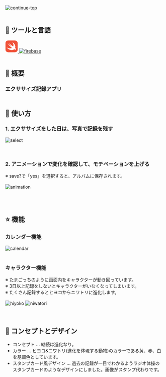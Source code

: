 ![continue-top](https://user-images.githubusercontent.com/98724087/153704237-79dbb7c6-cf55-4ba3-9303-1a6b657219fb.png)<br><br>

## 🔧 ツールと言語
<a href="https://developer.apple.com/swift/" target="_blank" rel="noreferrer"> <img src="https://raw.githubusercontent.com/devicons/devicon/master/icons/swift/swift-original.svg" alt="swift" width="40" height="40"/> </a>
<a href="https://firebase.google.com/" target="_blank" rel="noreferrer"> <img src="https://www.vectorlogo.zone/logos/firebase/firebase-icon.svg" alt="firebase" width="40" height="40"/> </a>
<br><br>

## 💬 概要
### エクササイズ記録アプリ<br><br>

## 📃 使い方
### 1. エクササイズをした日は、写真で記録を残す<br>
![select](https://user-images.githubusercontent.com/98724087/155554088-0d4712d0-ba49-4e17-94a1-147e38d56169.gif)

<br>

### 2. アニメーションで変化を確認して、モチベーションを上げる
※ save?で「yes」を選択すると、アルバムに保存されます。<br><br>
![animation](https://user-images.githubusercontent.com/98724087/155554064-093080b9-2e36-4e6d-b468-424e54736639.gif)

<br><br>

## ⭐️ 機能
### カレンダー機能<br>
![calendar](https://user-images.githubusercontent.com/98724087/155554083-2cfc8ff1-8607-471e-a9e0-33ce895cfc2c.gif)<br><br>
### キャラクター機能<br>
※  たまごっちのように画面内をキャラクターが動き回っています。<br>
※  3日以上記録をしないとキャラクターがいなくなってしまいます。<br>
※  たくさん記録するとヒヨコからニワトリに進化します。<br><br>
![hiyoko](https://user-images.githubusercontent.com/98724087/155550819-5d4793f4-d9d4-499a-8050-f2fe7804772a.gif)
![niwatori](https://user-images.githubusercontent.com/98724087/155550860-a6923592-ef0d-4e6b-8082-1b7fe18ea4e3.gif)<br><br>
<br>

## 🎨  コンセプトとデザイン
- コンセプト ... 継続は進化なり。
- カラー ... ヒヨコ&ニワトリ(進化を体現する動物)のカラーである黄、赤、白を基調色としています。
- スタンプカード風デザイン ... 過去の記録が一目でわかるようラジオ体操のスタンプカードのようなデザインにしました。画像がスタンプ代わりです。
